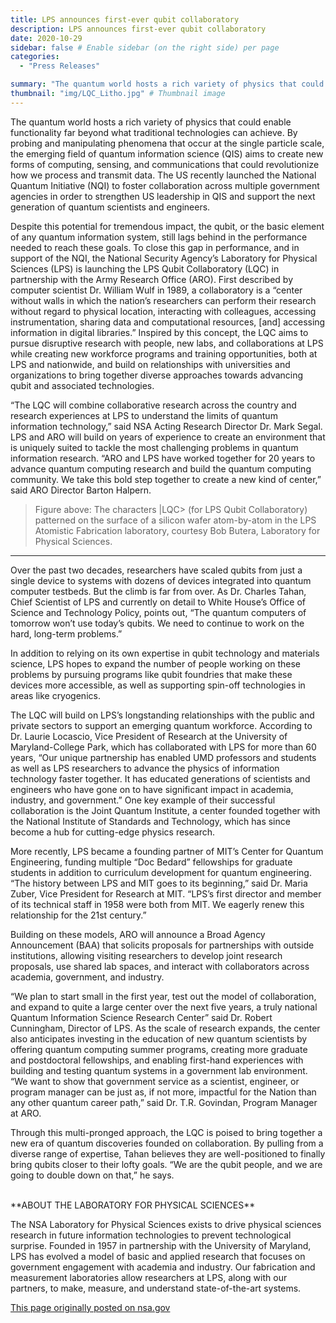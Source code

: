 ```yaml
---
title: LPS announces first-ever qubit collaboratory
description: LPS announces first-ever qubit collaboratory
date: 2020-10-29
sidebar: false # Enable sidebar (on the right side) per page
categories:
  - "Press Releases"

summary: "The quantum world hosts a rich variety of physics that could enable functionality far beyond what traditional technologies can achieve. By probing and manipulating phenomena that occur at the single particle scale, the emerging field of quantum information science (QIS) aims to create new forms of computing, sensing, and communications that could revolutionize how we process and transmit data. The US recently launched the National Quantum Initiative (NQI) to foster collaboration across multiple government agencies in order to strengthen US leadership in QIS and support the next generation of quantum scientists and engineers."
thumbnail: "img/LQC_Litho.jpg" # Thumbnail image
---
```

The quantum world hosts a rich variety of physics that could enable functionality far beyond what traditional technologies can achieve. By probing and manipulating phenomena that occur at the single particle scale, the emerging field of quantum information science (QIS) aims to create new forms of computing, sensing, and communications that could revolutionize how we process and transmit data. The US recently launched the National Quantum Initiative (NQI) to foster collaboration across multiple government agencies in order to strengthen US leadership in QIS and support the next generation of quantum scientists and engineers.

Despite this potential for tremendous impact, the qubit, or the basic element of any quantum information system, still lags behind in the performance needed to reach these goals. To close this gap in performance, and in support of the NQI, the National Security Agency’s Laboratory for Physical Sciences (LPS) is launching the LPS Qubit Collaboratory (LQC) in partnership with the Army Research Office (ARO). First described by computer scientist Dr. William Wulf in 1989, a collaboratory is a “center without walls in which the nation’s researchers can perform their research without regard to physical location, interacting with colleagues, accessing instrumentation, sharing data and computational resources, [and] accessing information in digital libraries.” Inspired by this concept, the LQC aims to pursue disruptive research with people, new labs, and collaborations at LPS while creating new workforce programs and training opportunities, both at LPS and nationwide, and build on relationships with universities and organizations to bring together diverse approaches towards advancing qubit and associated technologies. 

“The LQC will combine collaborative research across the country and research experiences at LPS to understand the limits of quantum information technology,” said NSA Acting Research Director Dr. Mark Segal. LPS and ARO will build on years of experience to create an environment that is uniquely suited to tackle the most challenging problems in quantum information research. “ARO and LPS have worked together for 20 years to advance quantum computing research and build the quantum computing community. We take this bold step together to create a new kind of center,” said ARO Director Barton Halpern. 

> Figure above: The characters |LQC> (for LPS Qubit Collaboratory) patterned on the surface of a silicon wafer atom-by-atom in the LPS Atomistic Fabrication laboratory, courtesy Bob Butera, Laboratory for Physical Sciences.

-----------
Over the past two decades, researchers have scaled qubits from just a single device to systems with dozens of devices integrated into quantum computer testbeds. But the climb is far from over. As Dr. Charles Tahan, Chief Scientist of LPS and currently on detail to White House’s Office of Science and Technology Policy, points out, “The quantum computers of tomorrow won’t use today’s qubits. We need to continue to work on the hard, long-term problems.”

In addition to relying on its own expertise in qubit technology and materials science, LPS hopes to expand the number of people working on these problems by pursuing programs like qubit foundries that make these devices more accessible, as well as supporting spin-off technologies in areas like cryogenics.

The LQC will build on LPS’s longstanding relationships with the public and private sectors to support an emerging quantum workforce. According to Dr. Laurie Locascio, Vice President of Research at the University of Maryland-College Park, which has collaborated with LPS for more than 60 years, “Our unique partnership has enabled UMD professors and students as well as LPS researchers to advance the physics of information technology faster together. It has educated generations of scientists and engineers who have gone on to have significant impact in academia, industry, and government.” One key example of their successful collaboration is the Joint Quantum Institute, a center founded together with the National Institute of Standards and Technology, which has since become a hub for cutting-edge physics research. 

More recently, LPS became a founding partner of MIT’s Center for Quantum Engineering, funding multiple “Doc Bedard” fellowships for graduate students in addition to curriculum development for quantum engineering. “The history between LPS and MIT goes to its beginning,” said Dr. Maria Zuber, Vice President for Research at MIT. “LPS’s first director and member of its technical staff in 1958 were both from MIT. We eagerly renew this relationship for the 21st century.”

Building on these models, ARO will announce a Broad Agency Announcement (BAA) that solicits proposals for partnerships with outside institutions, allowing visiting researchers to develop joint research proposals, use shared lab spaces, and interact with collaborators across academia, government, and industry. 

“We plan to start small in the first year, test out the model of collaboration, and expand to quite a large center over the next five years, a truly national Quantum Information Science Research Center” said Dr. Robert Cunningham, Director of LPS. 
As the scale of research expands, the center also anticipates investing in the education of new quantum scientists by offering quantum computing summer programs, creating more graduate and postdoctoral fellowships, and enabling first-hand experiences with building and testing quantum systems in a government lab environment. “We want to show that government service as a scientist, engineer, or program manager can be just as, if not more, impactful for the Nation than any other quantum career path,” said Dr. T.R. Govindan, Program Manager at ARO. 

Through this multi-pronged approach, the LQC is poised to bring together a new era of quantum discoveries founded on collaboration. By pulling from a diverse range of expertise, Tahan believes they are well-positioned to finally bring qubits closer to their lofty goals. “We are the qubit people, and we are going to double down on that,” he says.

<br>
**ABOUT THE LABORATORY FOR PHYSICAL SCIENCES**

The NSA Laboratory for Physical Sciences exists to drive physical sciences research in future information technologies to prevent technological surprise. Founded in 1957 in partnership with the University of Maryland, LPS has evolved a model of basic and applied research that focuses on government engagement with academia and industry. Our fabrication and measurement laboratories allow researchers at LPS, along with our partners, to make, measure, and understand state-of-the-art systems.

[This page originally posted on nsa.gov](https://www.nsa.gov/News-Features/Feature-Stories/Article-View/Article/2397829/nsas-laboratory-for-physical-sciences-announces-first-ever-qubit-collaboratory/)

